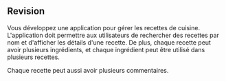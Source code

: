 ## Revision


Vous développez une application pour gérer les recettes de cuisine.
L'application doit permettre  aux utilisateurs de rechercher des recettes par nom et d'afficher les détails d'une recette.
De plus, chaque recette peut avoir plusieurs ingrédients, et chaque ingrédient peut être utilisé dans plusieurs recettes.

Chaque recette peut aussi avoir plusieurs commentaires.
